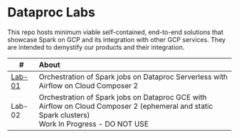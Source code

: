 # Dataproc Labs

This repo hosts minimum viable self-contained, end-to-end solutions that showcase Spark on GCP and its integration with other GCP services. They are intended to demystify our products and their integration.

| # | About | 
| -- | :--- |  
| [Lab-01](https://github.com/anagha-google/dataproc-labs/tree/main/1-dataproc-serverless-with-terraform) |  Orchestration of Spark jobs on Dataproc Serverless with Airflow on Cloud Composer 2 | 
| Lab-02|  Orchestration of Spark jobs on Dataproc GCE with Airflow on Cloud Composer 2 (ephemeral and static Spark clusters) <br>Work In Progress - DO NOT USE| 


